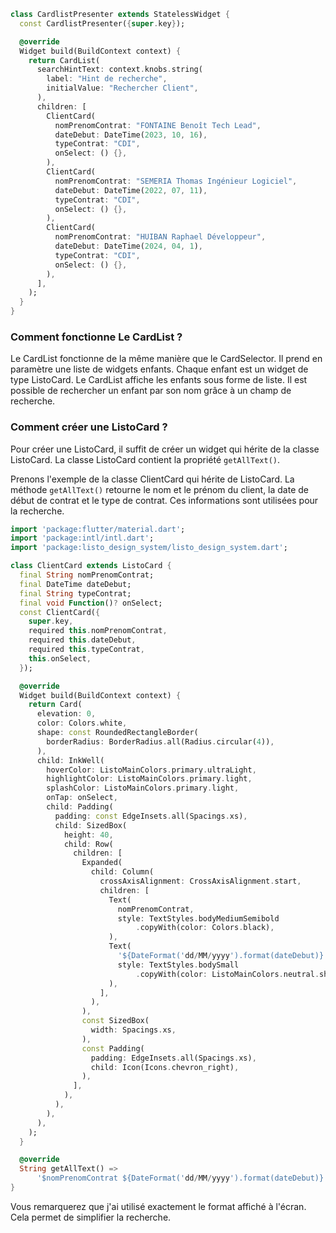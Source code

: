 ```dart
class CardlistPresenter extends StatelessWidget {
  const CardlistPresenter({super.key});

  @override
  Widget build(BuildContext context) {
    return CardList(
      searchHintText: context.knobs.string(
        label: "Hint de recherche",
        initialValue: "Rechercher Client",
      ),
      children: [
        ClientCard(
          nomPrenomContrat: "FONTAINE Benoît Tech Lead",
          dateDebut: DateTime(2023, 10, 16),
          typeContrat: "CDI",
          onSelect: () {},
        ),
        ClientCard(
          nomPrenomContrat: "SEMERIA Thomas Ingénieur Logiciel",
          dateDebut: DateTime(2022, 07, 11),
          typeContrat: "CDI",
          onSelect: () {},
        ),
        ClientCard(
          nomPrenomContrat: "HUIBAN Raphael Développeur",
          dateDebut: DateTime(2024, 04, 1),
          typeContrat: "CDI",
          onSelect: () {},
        ),
      ],
    );
  }
}
```

### Comment fonctionne Le CardList ?
Le CardList fonctionne de la même manière que le CardSelector. Il prend en paramètre une liste de widgets enfants. Chaque enfant est un widget de type ListoCard. Le CardList affiche les enfants sous forme de liste. Il est possible de rechercher un enfant par son nom grâce à un champ de recherche.

### Comment créer une ListoCard ?
Pour créer une ListoCard, il suffit de créer un widget qui hérite de la classe ListoCard. La classe ListoCard contient la propriété `getAllText()`.

Prenons l'exemple de la classe ClientCard qui hérite de ListoCard. La méthode `getAllText()` retourne le nom et le prénom du client, la date de début de contrat et le type de contrat. Ces informations sont utilisées pour la recherche.

```dart
import 'package:flutter/material.dart';
import 'package:intl/intl.dart';
import 'package:listo_design_system/listo_design_system.dart';

class ClientCard extends ListoCard {
  final String nomPrenomContrat;
  final DateTime dateDebut;
  final String typeContrat;
  final void Function()? onSelect;
  const ClientCard({
    super.key,
    required this.nomPrenomContrat,
    required this.dateDebut,
    required this.typeContrat,
    this.onSelect,
  });

  @override
  Widget build(BuildContext context) {
    return Card(
      elevation: 0,
      color: Colors.white,
      shape: const RoundedRectangleBorder(
        borderRadius: BorderRadius.all(Radius.circular(4)),
      ),
      child: InkWell(
        hoverColor: ListoMainColors.primary.ultraLight,
        highlightColor: ListoMainColors.primary.light,
        splashColor: ListoMainColors.primary.light,
        onTap: onSelect,
        child: Padding(
          padding: const EdgeInsets.all(Spacings.xs),
          child: SizedBox(
            height: 40,
            child: Row(
              children: [
                Expanded(
                  child: Column(
                    crossAxisAlignment: CrossAxisAlignment.start,
                    children: [
                      Text(
                        nomPrenomContrat,
                        style: TextStyles.bodyMediumSemibold
                            .copyWith(color: Colors.black),
                      ),
                      Text(
                        '${DateFormat('dd/MM/yyyy').format(dateDebut)} / $typeContrat',
                        style: TextStyles.bodySmall
                            .copyWith(color: ListoMainColors.neutral.shade500),
                      ),
                    ],
                  ),
                ),
                const SizedBox(
                  width: Spacings.xs,
                ),
                const Padding(
                  padding: EdgeInsets.all(Spacings.xs),
                  child: Icon(Icons.chevron_right),
                ),
              ],
            ),
          ),
        ),
      ),
    );
  }

  @override
  String getAllText() =>
      '$nomPrenomContrat ${DateFormat('dd/MM/yyyy').format(dateDebut)} / $typeContrat';
}
```
Vous remarquerez que j'ai utilisé exactement le format affiché à l'écran. Cela permet de simplifier la recherche.